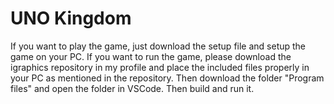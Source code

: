 # UNO Kingdom
If you want to play the game, just download the setup file and setup the game on your PC. If you want to run the game, please download the igraphics repository in my profile and place the included files properly in your PC as mentioned in the repository. Then download the folder "Program files" and open the folder in VSCode. Then build and run it. 
